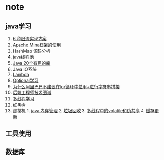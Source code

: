 # note
## java学习
 1. [6 种限流实现方案](https://github.com/lllpla/note/blob/master/java%E5%AD%A6%E4%B9%A0/6%20%E7%A7%8D%E9%99%90%E6%B5%81%E5%AE%9E%E7%8E%B0%E6%96%B9%E6%A1%88.md)
 2. [Apache Mina框架的使用](https://github.com/lllpla/note/blob/master/java%E5%AD%A6%E4%B9%A0/Apache%20Mina%E6%A1%86%E6%9E%B6%E7%9A%84%E4%BD%BF%E7%94%A8.md)
 3. [HashMap 源码分析](https://github.com/lllpla/note/blob/master/java%E5%AD%A6%E4%B9%A0/HashMap%20%E6%BA%90%E7%A0%81%E5%88%86%E6%9E%90.md)
 4. [java线程池](https://github.com/lllpla/note/blob/master/java%E5%AD%A6%E4%B9%A0/JAVA%E7%BA%BF%E7%A8%8B%E6%B1%A0.md)
 5. [Java 20个有用的库](https://github.com/lllpla/note/blob/master/java%E5%AD%A6%E4%B9%A0/Java%2020%E4%B8%AA%E6%9C%89%E7%94%A8%E7%9A%84%E5%BA%93.md)
 6. [Java IO系统](https://github.com/lllpla/note/blob/master/java%E5%AD%A6%E4%B9%A0/Java%20IO%E7%B3%BB%E7%BB%9F.md)
 7. [Lambda](https://github.com/lllpla/note/blob/master/java%E5%AD%A6%E4%B9%A0/Lambda.md)
 8. [Optional学习](https://github.com/lllpla/note/blob/master/java%E5%AD%A6%E4%B9%A0/Optional%E5%AD%A6%E4%B9%A0.md)
 9. [为什么阿里巴巴不建议在for循环中使用+进行字符串拼接](https://github.com/lllpla/note/blob/master/java%E5%AD%A6%E4%B9%A0/%E4%B8%BA%E4%BB%80%E4%B9%88%E9%98%BF%E9%87%8C%E5%B7%B4%E5%B7%B4%E4%B8%8D%E5%BB%BA%E8%AE%AE%E5%9C%A8for%E5%BE%AA%E7%8E%AF%E4%B8%AD%E4%BD%BF%E7%94%A8%2B%E8%BF%9B%E8%A1%8C%E5%AD%97%E7%AC%A6%E4%B8%B2%E6%8B%BC%E6%8E%A5%20.md)
 10. [后端工程师技术图谱](https://github.com/lllpla/note/blob/master/java%E5%AD%A6%E4%B9%A0/%E5%90%8E%E7%AB%AF%E5%B7%A5%E7%A8%8B%E5%B8%88%E6%8A%80%E6%9C%AF%E5%9B%BE%E8%B0%B1.md)
 11. [多线程学习](https://github.com/lllpla/note/blob/master/java%E5%AD%A6%E4%B9%A0/%E5%A4%9A%E7%BA%BF%E7%A8%8B%E5%AD%A6%E4%B9%A0.md)
 12. [红黑树](https://github.com/lllpla/note/blob/master/java%E5%AD%A6%E4%B9%A0/%E7%BA%A2%E9%BB%91%E6%A0%91.md)
 13. 虚拟机
 	1. [java 内存管理](https://github.com/lllpla/note/blob/master/java%E5%AD%A6%E4%B9%A0/%E8%99%9A%E6%8B%9F%E6%9C%BA/java%20%E5%86%85%E5%AD%98%E7%AE%A1%E7%90%86.md)
	2. [垃圾回收]()
	3. [多线程中的volatile和伪共享]()
	4. [缓存更新]()
## 工具使用
## 数据库